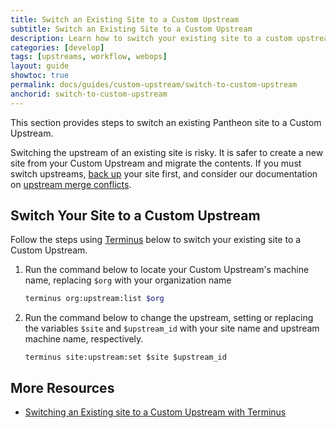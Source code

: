 ```yaml
---
title: Switch an Existing Site to a Custom Upstream
subtitle: Switch an Existing Site to a Custom Upstream
description: Learn how to switch your existing site to a custom upstream. 
categories: [develop]
tags: [upstreams, workflow, webops]
layout: guide
showtoc: true
permalink: docs/guides/custom-upstream/switch-to-custom-upstream
anchorid: switch-to-custom-upstream
---
```


This section provides steps to switch an existing Pantheon site to a Custom Upstream.

<Alert title="Warning" type="danger">

Switching the upstream of an existing site is risky. It is safer to create a new site from your Custom Upstream and migrate the contents. If you must switch upstreams, [back up](/backups) your site first, and consider our documentation on [upstream merge conflicts](/core-updates/#apply-upstream-updates-manually-from-the-command-line-to-resolve-merge-conflicts).

</Alert>

## Switch Your Site to a Custom Upstream

Follow the steps using [Terminus](/terminus) below to switch your existing site to a Custom Upstream.

1. Run the command below to locate your Custom Upstream's machine name, replacing `$org` with your organization name  
    
    ```bash
    terminus org:upstream:list $org
    ```

1. Run the command below  to change the upstream, setting or replacing the variables `$site` and `$upstream_id` with your site name and upstream machine name, respectively.

    ```bash{promptUser: user}
    terminus site:upstream:set $site $upstream_id
    ```

## More Resources

- [Switching an Existing site to a Custom Upstream with Terminus](/terminus/examples/#switch-upstreams)